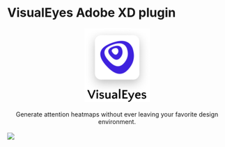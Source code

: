 # VisualEyes Adobe XD plugin

<div align="center">
  <img width="150px" src="./assets/logo.png"/>
</div>
<br/>
<div align="center">
  Generate attention heatmaps without ever leaving your favorite design environment.
</div>
<br/>
<img src="./assets/demo.gif"/>
